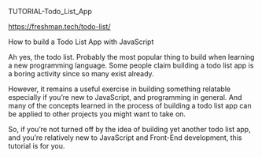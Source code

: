TUTORIAL-Todo_List_App

https://freshman.tech/todo-list/

How to build a Todo List App with JavaScript

Ah yes, the todo list. Probably the most popular thing to build when learning a new programming language. Some people claim building a todo list app is a boring activity since so many exist already.

However, it remains a useful exercise in building something relatable especially if you’re new to JavaScript, and programming in general. And many of the concepts learned in the process of building a todo list app can be applied to other projects you might want to take on.

So, if you’re not turned off by the idea of building yet another todo list app, and you’re relatively new to JavaScript and Front-End development, this tutorial is for you.